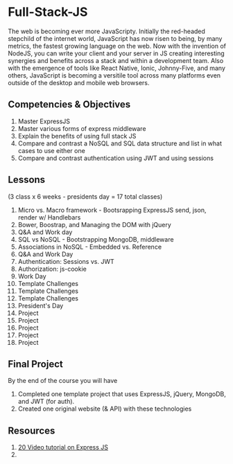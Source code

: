# Full-Stack-JS

The web is becoming ever more JavaScripty. Initially the red-headed stepchild of the internet world, JavaScript has now risen to being, by many metrics, the fastest growing language on the web. Now with the invention of NodeJS, you can write your client and your server in JS creating interesting synergies and benefits across a stack and within a development team. Also with the emergence of tools like React Native, Ionic, Johnny-Five, and many others, JavaScript is becoming a versitile tool across many platforms even outside of the desktop and mobile web browsers. 

## Competencies & Objectives

1. Master ExpressJS
1. Master various forms of express middleware 
1. Explain the benefits of using full stack JS
1. Compare and contrast a NoSQL and SQL data structure and list in what cases to use either one
1. Compare and contrast authentication using JWT and using sessions

## Lessons

(3 class x 6 weeks - presidents day = 17 total classes)

1. Micro vs. Macro framework - Bootsrapping ExpressJS send, json, render w/ Handlebars
2. Bower, Boostrap, and Managing the DOM with jQuery
3. Q&A and Work day
4. SQL vs NoSQL - Bootstrapping MongoDB, middleware
5. Associations in NoSQL - Embedded vs. Reference 
6. Q&A and Work Day
7. Authentication: Sessions vs. JWT
8. Authorization: js-cookie
9. Work Day
10. Template Challenges
11. Template Challenges
12. Template Challenges
13. President's Day
14. Project
15. Project
16. Project
17. Project
18. Project


## Final Project

By the end of the course you will have

1. Completed one template project that uses ExpressJS, jQuery, MongoDB, and JWT (for auth).
1. Created one original website (& API) with these technologies


## Resources

1. [20 Video tutorial on Express JS](https://www.youtube.com/playlist?list=PLNcEnkMSwDUkPTztJ8zEJsuTOMdxZshO8)
1. 